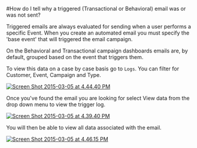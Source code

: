#How do I tell why a triggered (Transactional or Behavioral) email was or was not sent?

Triggered emails are always evaluated for sending when a user performs a specific Event. When you create an automated email you must specify the 'base event' that will triggered the email campaign.

On the Behavioral and Transactional campaign dashboards emails are, by default, grouped based on the event that triggers them.

To view this data on a case by case basis go to `Logs`. You can filter for Customer, Event, Campaign and Type.

[![Screen Shot 2015-03-05 at 4.44.40 PM](https://www.getvero.com/wp-content/uploads/2015/02/Screen-Shot-2015-03-05-at-4.44.40-PM.png)](http://www.getvero.com/wp-content/uploads/2015/02/Screen-Shot-2015-03-05-at-4.44.40-PM.png)

Once you've found the email you are looking for select View data from the drop down menu to view the trigger log.

[![Screen Shot 2015-03-05 at 4.39.40 PM](https://www.getvero.com/wp-content/uploads/2015/02/Screen-Shot-2015-03-05-at-4.39.40-PM.png)](http://www.getvero.com/wp-content/uploads/2015/02/Screen-Shot-2015-03-05-at-4.39.40-PM.png)

You will then be able to view all data associated with the email.

[![Screen Shot 2015-03-05 at 4.46.15 PM](https://www.getvero.com/wp-content/uploads/2015/02/Screen-Shot-2015-03-05-at-4.46.15-PM3.png)](http://www.getvero.com/wp-content/uploads/2015/02/Screen-Shot-2015-03-05-at-4.46.15-PM3.png)